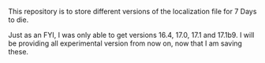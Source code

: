This repository is to store different versions of the localization file for 7 Days to die.


Just as an FYI, I was only able to get versions 16.4, 17.0, 17.1 and 17.1b9. I will be providing all experimental version from now on, now that I am saving these.
